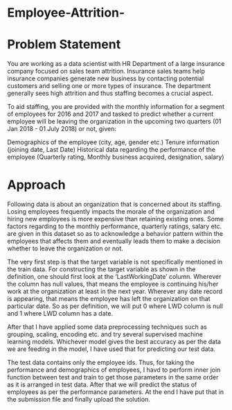 # Employee-Attrition-

# Problem Statement

You are working as a data scientist with HR Department of a large insurance company focused on sales team attrition. Insurance sales teams help insurance companies generate new business by contacting potential customers and selling one or more types of insurance. The department generally sees high attrition and thus staffing becomes a crucial aspect.

To aid staffing, you are provided with the monthly information for a segment of employees for 2016 and 2017 and tasked to predict whether a current employee will be leaving the organization in the upcoming two quarters (01 Jan 2018 - 01 July 2018) or not, given:

Demographics of the employee (city, age, gender etc.) Tenure information (joining date, Last Date) Historical data regarding the performance of the employee (Quarterly rating, Monthly business acquired, designation, salary)


# Approach

Following data is about an organization that is concerned about its staffing. Losing employees frequently impacts the morale of the organization and hiring new employees is more expensive than retaining existing ones. Some factors regarding to the monthly performance, quarterly ratings, salary etc. are given in this dataset so as to acknowledge a behavior pattern within the employees that affects them and eventually leads them to make a decision whether to leave the organization or not.

The very first step is that the target variable is not specifically mentioned in the train data. For constructing the target variable as shown in the definition, one should first look at the ‘LastWorkingDate’ column. Wherever the column has null values, that means the employee is continuing his/her work at the organization at least in the next year. Wherever any date record is appearing, that means the employee has left the organization on that particular date. So as per definition, we will put 0 where LWD column is null and 1 where LWD column has a date.

After that I have applied some data preprocessing techniques such as grouping, scaling, encoding etc. and try several supervised machine learning models. Whichever model gives the best accuracy as per the data we are feeding in the model, I have used that for predicting our test data.

The test data contains only the employee ids. Thus, for taking the performance and demographics of employees, I havd to perform inner join function between test and train to get those parameters in the same order as it is arranged in test data. After that we will predict the status of employees as per the performance parameters. At the end I have put that in the submission file and finally upload the solution.


